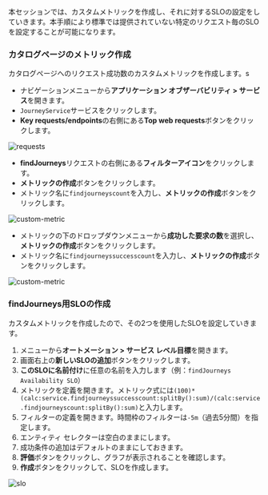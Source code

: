 本セッションでは、カスタムメトリックを作成し、それに対するSLOの設定をしていきます。本手順により標準では提供されていない特定のリクエスト毎のSLOを設定することが可能になります。

### カタログページのメトリック作成

カタログページへのリクエスト成功数のカスタムメトリックを作成します。s

* ナビゲーションメニューから**アプリケーション オブザーバビリティ > サービス**を開きます。
* `JourneyService`サービスをクリックします。
* **Key requests/endpoints**の右側にある**Top web requests**ボタンをクリックします。

![requests](../assets/cloud-observe/jp/requests.gif)


* **findJourneys**リクエストの右側にある**フィルターアイコン**をクリックします。
* **メトリックの作成**ボタンをクリックします。
* メトリック名に`findjourneyscount`を入力し、**メトリックの作成**ボタンをクリックします。

![custom-metric](../assets/cloud-observe/jp/custom-metric1.gif)

* メトリックの下のドロップダウンメニューから**成功した要求の数**を選択し、**メトリックの作成**ボタンをクリックします。
* メトリック名に`findjourneyssuccesscount`を入力し、**メトリックの作成**ボタンをクリックします。

![custom-metric](../assets/cloud-observe/jp/custom-metric2.gif)

### findJourneys用SLOの作成

カスタムメトリックを作成したので、その2つを使用したSLOを設定していきます。

1. メニューから**オートメーション > サービス レベル目標**を開きます。
1. 画面右上の**新しいSLOの追加**ボタンをクリックします。
1. **このSLOに名前付け**に任意の名前を入力します（例：`findJourneys Availability SLO`）
1. メトリックを定義を開きます。メトリック式には`(100)*(calc:service.findjourneyssuccesscount:splitBy():sum)/(calc:service.findjourneyscount:splitBy():sum)`と入力します。
1. フィルターの定義を開きます。時間枠のフィルターは`-5m`（過去5分間）を指定します。
1. エンティティ セレクターは空白のままにします。
1. 成功条件の追加はデフォルトのままにしておきます。
1. **評価**ボタンをクリックし、グラフが表示されることを確認します。
1. **作成**ボタンをクリックして、SLOを作成します。

![slo](../assets/cloud-observe/jp/advanced-slo.png)
